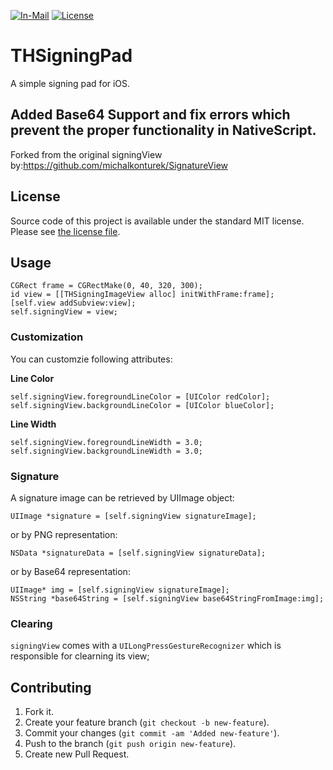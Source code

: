 
[![In-Mail](https://img.shields.io/badge/InMail-ThorstenHerbst-brightgreen.svg?style=flat-square)](mailto:herbst.thorsten@gmail.com)
[![License](https://img.shields.io/badge/license-MIT-blue.svg?style=flat-square)](https://github.com/michalkonturek/SignatureView/blob/master/LICENSE)




# THSigningPad

A simple signing pad for iOS.

## Added Base64 Support and fix errors which prevent the proper functionality in NativeScript.


Forked from the original signingView by:https://github.com/michalkonturek/SignatureView
## License

Source code of this project is available under the standard MIT license. Please see [the license file][LICENSE].

[LICENSE]:https://github.com/michalkonturek/SignatureView/blob/master/LICENSE

## Usage

```objc
CGRect frame = CGRectMake(0, 40, 320, 300);
id view = [[THSigningImageView alloc] initWithFrame:frame];
[self.view addSubview:view];
self.signingView = view;
```

### Customization

You can customzie following attributes:

**Line Color**

```objc
self.signingView.foregroundLineColor = [UIColor redColor];
self.signingView.backgroundLineColor = [UIColor blueColor];
```

**Line Width**

```objc
self.signingView.foregroundLineWidth = 3.0;
self.signingView.backgroundLineWidth = 3.0;
```

### Signature

A signature image can be retrieved by UIImage object:

```objc
UIImage *signature = [self.signingView signatureImage];
```
or by PNG representation:

```objc
NSData *signatureData = [self.signingView signatureData];
```

or by Base64 representation:

```objc
UIImage* img = [self.signingView signatureImage];
NSString *base64String = [self.signingView base64StringFromImage:img];
```

### Clearing

`signingView` comes with a `UILongPressGestureRecognizer` which is responsible for clearning its view;


## Contributing

1. Fork it.
2. Create your feature branch (`git checkout -b new-feature`).
3. Commit your changes (`git commit -am 'Added new-feature'`).
4. Push to the branch (`git push origin new-feature`).
5. Create new Pull Request.